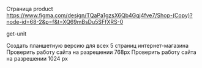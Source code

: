 Страница product
https://www.figma.com/design/TQaPa1gzsX6Qb4Gqj4fve7/Shop-(Copy)?node-id=68-2&p=f&t=XQ69mBsDu5SFfXRS-0

get-unit

Создать планшетную версию для всех 5 страниц интернет-магазина
Проверить работу сайта на разрешении 768px
Проверить работу сайта на разрешении 1024 px